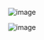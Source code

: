 ![image](https://github.com/user-attachments/assets/7da8746d-d622-4669-911c-dcefbfdb538c)

![image](https://github.com/user-attachments/assets/2bb92d91-7cf1-403b-9c6d-000535e1650b)
